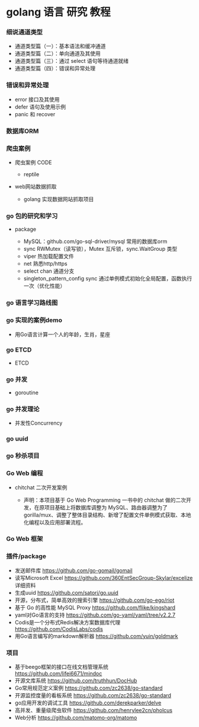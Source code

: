 
# golang  语言 研究 教程


### 细说通道类型

   * 通道类型篇（一）：基本语法和缓冲通道
   * 通道类型篇（二）：单向通道及其使用
   * 通道类型篇（三）：通过 select 语句等待通道就绪
   * 通道类型篇（四）：错误和异常处理

### 错误和异常处理

   * error 接口及其使用
   * defer 语句及使用示例
   * panic 和 recover

### 数据库ORM

### 爬虫案例 

 + 爬虫案例 CODE 

   * reptile
  
 + web网站数据抓取

   * golang 实现数据网站抓取项目

### go 包的研究和学习

+ package

   * MySQL：github.com/go-sql-driver/mysql  常用的数据库orm
   * sync   RWMutex（读写锁），Mutex 互斥锁，sync.WaitGroup 类型
   * viper 热加载配置文件
   * net  熟悉http/https
   * select  chan 通道分支
   * singleton_pattern_config  sync 通过单例模式初始化全局配置，函数执行一次（优化性能）

### go 语言学习路线图

### go 实现的案例demo
  
   * 用Go语言计算一个人的年龄，生肖，星座

### go ETCD

+ ETCD

### go 并发 

+ goroutine

### go 并发理论

+ 并发性Concurrency

### go uuid

### go 秒杀项目

### Go Web 编程

+ chitchat 二次开发案例

   * 声明：本项目基于 Go Web Programming 一书中的 chitchat 做的二次开发，在原项目基础上将数据库调整为 MySQL、路由器调整为了 gorilla/mux、调整了整体目录结构、新增了配置文件单例模式获取、本地化编程以及应用部署流程。   

### Go Web 框架

### 插件/package

   *  发送邮件库 https://github.com/go-gomail/gomail
   * 读写Microsoft Excel https://github.com/360EntSecGroup-Skylar/excelize 详细资料
   * 生成uuid https://github.com/satori/go.uuid
   * 开源，分布式，简单高效的搜索引擎 https://github.com/go-ego/riot
   * 基于 Go 的高性能 MySQL Proxy https://github.com/flike/kingshard
   * yaml对Go语言的支持 https://github.com/go-yaml/yaml/tree/v2.2.7
   * Codis是一个分布式Redis解决方案数据库代理 https://github.com/CodisLabs/codis
   * 用Go语言编写的markdown解析器 https://github.com/yuin/goldmark

### 项目

   * 基于beego框架的接口在线文档管理系统 https://github.com/lifei6671/mindoc
   * 开源文库系统 https://github.com/truthhun/DocHub
   * Go常用规范定义案例 https://github.com/zc2638/go-standard
   * 开源监控度量的看板系统 https://github.com/zc2638/go-standard
   * go应用开发的调试工具 https://github.com/derekparker/delve
   * 高并发、重量级爬虫软件 https://github.com/henrylee2cn/pholcus
   * Web分析 https://github.com/matomo-org/matomo